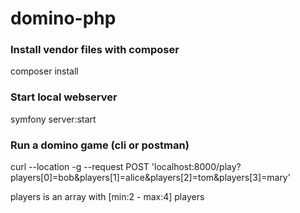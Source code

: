 # domino-php

### Install vendor files with composer

composer install

### Start local webserver 

symfony server:start

### Run a domino game (cli or postman)

curl --location -g --request POST 'localhost:8000/play?players[0]=bob&players[1]=alice&players[2]=tom&players[3]=mary'

players is an array with [min:2 - max:4] players
